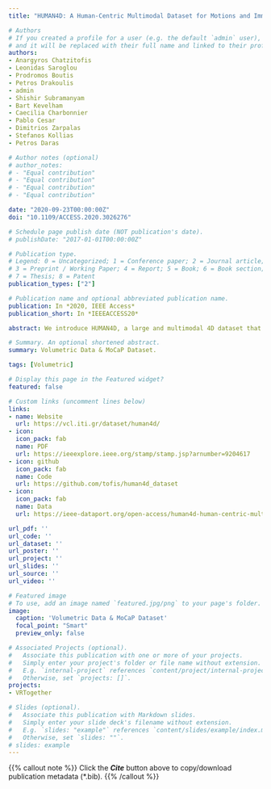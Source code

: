 ```yaml
---
title: "HUMAN4D: A Human-Centric Multimodal Dataset for Motions and Immersive Media"

# Authors
# If you created a profile for a user (e.g. the default `admin` user), write the username (folder name) here 
# and it will be replaced with their full name and linked to their profile.
authors:
- Anargyros Chatzitofis
- Leonidas Saroglou
- Prodromos Boutis
- Petros Drakoulis
- admin
- Shishir Subramanyam
- Bart Kevelham
- Caecilia Charbonnier
- Pablo Cesar
- Dimitrios Zarpalas
- Stefanos Kollias
- Petros Daras

# Author notes (optional)
# author_notes:
# - "Equal contribution"
# - "Equal contribution"
# - "Equal contribution"
# - "Equal contribution"

date: "2020-09-23T00:00:00Z"
doi: "10.1109/ACCESS.2020.3026276"

# Schedule page publish date (NOT publication's date).
# publishDate: "2017-01-01T00:00:00Z"

# Publication type.
# Legend: 0 = Uncategorized; 1 = Conference paper; 2 = Journal article;
# 3 = Preprint / Working Paper; 4 = Report; 5 = Book; 6 = Book section;
# 7 = Thesis; 8 = Patent
publication_types: ["2"]

# Publication name and optional abbreviated publication name.
publication: In *2020, IEEE Access*
publication_short: In *IEEEACCESS20*

abstract: We introduce HUMAN4D, a large and multimodal 4D dataset that contains a variety of human activities simultaneously captured by a professional marker-based MoCap, a volumetric capture and an audio recording system. By capturing 2 female and 2 male professional actors performing various full-body movements and expressions, HUMAN4D provides a diverse set of motions and poses encountered as part of single- and multi-person daily, physical and social activities (jumping, dancing, etc.), along with multi-RGBD (mRGBD), volumetric and audio data. Despite the existence of multi-view color datasets captured with the use of hardware (HW) synchronization, to the best of our knowledge, HUMAN4D is the first and only public resource that provides volumetric depth maps with high synchronization precision due to the use of intra- and inter-sensor HW-SYNC. Moreover, a spatio-temporally aligned scanned and rigged 3D character complements HUMAN4D to enable joint research on time-varying and high-quality dynamic meshes. We provide evaluation baselines by benchmarking HUMAN4D with state-of-the-art human pose estimation and 3D compression methods. We apply OpenPose and AlphaPose reaching 70.02% and 82.95% mAPPCKh-0.5 on single- and 68.48% and 73.94% mAPPCKh-0.5 on two-person 2D pose estimation, respectively. In 3D pose, a recent multi-view approach named Learnable Triangulation, achieves 80.26% mAPPCK3D-10cm. For 3D compression, we benchmark Draco, Corto and CWIPC open-source 3D codecs, respecting online encoding and steady bit-rates between 7-155 and 2-90 Mbps for mesh- and point-based volumetric video, respectively. Qualitative and quantitative visual comparison between mesh-based volumetric data reconstructed in different qualities and captured RGB, showcases the available options with respect to 4D representations. HUMAN4D is introduced to enable joint research on spatio-temporally aligned pose, volumetric, mRGBD and audio data cues. The dataset and its code are available online.

# Summary. An optional shortened abstract.
summary: Volumetric Data & MoCaP Dataset.

tags: [Volumetric]

# Display this page in the Featured widget?
featured: false

# Custom links (uncomment lines below)
links:
- name: Website
  url: https://vcl.iti.gr/dataset/human4d/
- icon:
  icon_pack: fab
  name: PDF
  url: https://ieeexplore.ieee.org/stamp/stamp.jsp?arnumber=9204617
- icon: github
  icon_pack: fab
  name: Code
  url: https://github.com/tofis/human4d_dataset
- icon:
  icon_pack: fab
  name: Data
  url: https://ieee-dataport.org/open-access/human4d-human-centric-multimodal-dataset-motions-immersive-media

url_pdf: ''
url_code: ''
url_dataset: ''
url_poster: ''
url_project: ''
url_slides: ''
url_source: ''
url_video: ''

# Featured image
# To use, add an image named `featured.jpg/png` to your page's folder. 
image:
  caption: 'Volumetric Data & MoCaP Dataset'
  focal_point: "Smart"
  preview_only: false

# Associated Projects (optional).
#   Associate this publication with one or more of your projects.
#   Simply enter your project's folder or file name without extension.
#   E.g. `internal-project` references `content/project/internal-project/index.md`.
#   Otherwise, set `projects: []`.
projects:
- VRTogether

# Slides (optional).
#   Associate this publication with Markdown slides.
#   Simply enter your slide deck's filename without extension.
#   E.g. `slides: "example"` references `content/slides/example/index.md`.
#   Otherwise, set `slides: ""`.
# slides: example
---
```


{{% callout note %}}
Click the ***Cite*** button above to copy/download publication metadata (*.bib).
{{% /callout %}}

<!-- 
{{% callout note %}}
Create your slides in Markdown - click the *Slides* button to check out the example.
{{% /callout %}}

Supplementary notes can be added here, including [code, math, and images](https://wowchemy.com/docs/writing-markdown-latex/). 
-->
